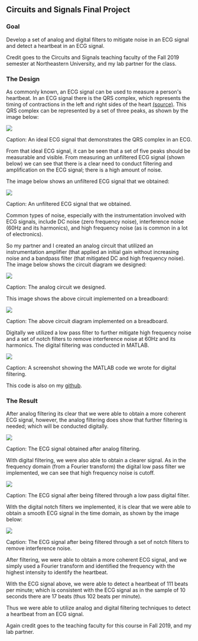 ## Circuits and Signals Final Project

### Goal
Develop a set of analog and digital filters to mitigate noise in an ECG signal and detect a heartbeat in an ECG signal.

Credit goes to the Circuits and Signals teaching faculty of the Fall 2019 semester at Northeastern University, and my lab partner for the class.

### The Design
As commonly known, an ECG signal can be used to measure a person's heartbeat. In an ECG signal there is the QRS complex, which represents the timing of contractions in the left and right sides of the heart <a href="https://en.wikipedia.org/wiki/QRS_complex/"> (source)</a>. This QRS complex can be represented by a set of three peaks, as shown by the image below:

<img src = "images/circuits_ecg_ideal.png?raw=true"/>

Caption: An ideal ECG signal that demonstrates the QRS complex in an ECG.

From that ideal ECG signal, it can be seen that a set of five peaks should be measurable and visible. From measuring an unfiltered ECG signal (shown below) we can see that there is a clear need to conduct filtering and amplification on the ECG signal; there is a high amount of noise.

The image below shows an unfiltered ECG signal that we obtained:

<img src = "images/circuits_init_ecg.png?raw=true"/>

Caption: An unfiltered ECG signal that we obtained.

Common types of noise, especially with the instrumentation involved with ECG signals, include DC noise (zero frequency noise), interference noise (60Hz and its harmonics), and high frequency noise (as is common in a lot of electronics).

So my partner and I created an analog circuit that utilized an instrumentation amplifier (that applied an initial gain without increasing noise
and a bandpass filter (that mitigated DC and high frequency noise). The image below shows the circuit diagram we designed:

<img src = "images/circuits_diagram.png?raw=true"/>

Caption: The analog circuit we designed. 

This image shows the above circuit implemented on a breadboard:

<img src = "images/circuits_bb.png?raw=true"/>

Caption: The above circuit diagram implemented on a breadboard.

Digitally we utilized a low pass filter to further mitigate high frequency noise and a set of notch filters to remove interference noise at 60Hz and its harmonics. The digital filtering was conducted in MATLAB.

<img src = "images/circuits_code.png?raw=true"/>

Caption: A screenshot showing the MATLAB code we wrote for digital filtering.

This code is also on my <a href = "https://github.com/gajjara/CircuitsAndSignalsFinal/">github</a>.

### The Result
After analog filtering its clear that we were able to obtain a more coherent ECG signal, however, the analog filtering does show that further filtering is needed; which will be conducted digitally.

<img src = "images/circuits_filtered_ecg,png.png"/>

Caption: The ECG signal obtained after analog filtering.

With digital filtering, we were also able to obtain a clearer signal. As in the frequency domain (from a Fourier transform) the digital low pass filter we implemented, we can see that high frequency noise is cutoff.

<img src = "images/circuits_digital_filt1.png?raw=true"/>

Caption: The ECG signal after being filtered through a low pass digital filter.

With the digital notch filters we implemented, it is clear that we were able to obtain a smooth ECG signal in the time domain, as shown by the image below:

<img src = "images/circuits_digital_filt2.png?raw=true"/>

Caption: The ECG signal after being filtered through a set of notch filters to remove interference noise.

After filtering, we were able to obtain a more coherent ECG signal, and we simply used a Fourier transform and identified the frequency with the highest intensity to identify the heartbeat.

With the ECG signal above, we were able to detect a heartbeat of 111 beats per minute; which is consistent with the ECG signal as in the sample of 10 seconds there are 17 beats (thus 102 beats per minute). 

Thus we were able to utilize analog and digital filtering techniques to detect a heartbeat from an ECG signal. 

Again credit goes to the teaching faculty for this course in Fall 2019, and my lab partner.
